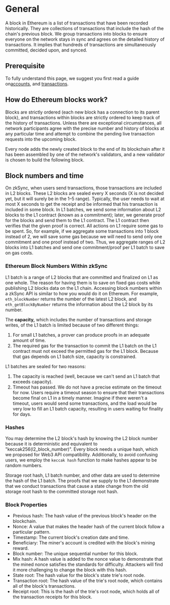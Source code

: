 # General

A block in Ethereum is a list of transactions that have been recorded historically. They are collections of transactions that include the hash of the chain's previous block.
We group transactions into blocks to ensure everyone on the network stays in sync and agrees on the detailed history of transactions. It implies that hundreds of transactions are simultaneously committed, decided upon, and synced.

## Prerequisite

To fully understand this page, we suggest you first read a guide on[accounts](https://ethereum.org/en/developers/docs/accounts/), and [transactions](transactions.md).

## How do Ethereum blocks work?

Blocks are strictly ordered (each new block has a connection to its parent block), and transactions within blocks are strictly ordered to keep track of the history of transactions.
Unless there are exceptional circumstances, all network participants agree with the precise number and history of blocks at any particular time and attempt to combine the pending live transaction requests into the upcoming block.

Every node adds the newly created block to the end of its blockchain after it has been assembled by one of the network's validators, and a new validator is chosen to build the following block.

## Block numbers and time

On zkSync, when users send transactions, those transactions are included in L2 blocks. These L2 blocks are sealed every X seconds (X is not decided yet, but it will surely be in the 1–5 range). Typically, the user needs to wait at most X seconds to get the receipt and be informed that his transaction is included in some block.
In L1 batches, we send some information about L2 blocks to the L1 contract (known as a commitment); later, we generate proof for the blocks and send them to the L1 contract. The L1 contract then verifies that the given proof is correct.
All actions on L1 require some gas to be spent. So, for example, if we aggregate some transactions into 1 block instead of 2, we will save some gas because we will need to send only one commitment and one proof instead of two. Thus, we aggregate ranges of L2 blocks into L1 batches and send one commitment/proof per L1 batch to save on gas costs.

### Ethereum Block Numbers Within zkSync

L1 batch is a range of L2 blocks that are committed and finalized on L1 as one whole. The reason for having them is to save on fixed gas costs while publishing L2 blocks data on the L1 chain.
Accessing block numbers within a zkSync API is similar to how you would do it on Ethereum. For example, `eth_blockNumber` returns the number of the latest L2 block, and `eth_getBlockByNumber` returns the information about the L2 block by its number.

The **capacity,** which includes the number of transactions and storage writes, of the L1 batch is limited because of two different things:


1. For small L1 batches, a prover can produce proofs in an adequate amount of time.
2. The required gas for the transaction to commit the L1 batch on the L1 contract must not exceed the permitted gas for the L1 block. Because that gas depends on L1 batch size, capacity is constrained.


L1 batches are sealed for two reasons:

1. The capacity is reached (well, because we can't send an L1 batch that exceeds capacity).
2. Timeout has passed. We do not have a precise estimate on the timeout for now.
Users require a timeout season to ensure that their transactions become final on L1 in a timely manner.
Imagine if there weren't a timeout, users would send some transactions, and the load would be very low to fill an L1 batch capacity, resulting in users waiting for finality for days.

### Hashes

You may determine the L2 block's hash by knowing the L2 block number because it is deterministic and equivalent to "keccak256(l2_block_number)".
Every block needs a unique hash, which we proposed for Web3 API compatibility. Additionally, to avoid confusing users, we employ the `keccak hash` function to make hashes appear to be random numbers.

Storage root hash, L1 batch number, and other data are used to determine the hash of the L1 batch. 
The proofs that we supply to the L1 demonstrate that we conduct transactions that cause a state change from the old storage root hash to the committed storage root hash.

### Block Properties

- Previous hash: The hash value of the previous block's header on the blockchain.
- Nonce: A value that makes the header hash of the current block follow a particular pattern.
- Timestamp: The current block's creation date and time.
- Beneficiary: The miner's account is credited with the block's mining reward.
- Block number: The unique sequential number for this block.
- Mix hash: A hash value is added to the nonce value to demonstrate that the mined nonce satisfies the standards for difficulty. Attackers will find it more challenging to change the block with this hash.
- State root: The hash value for the block's state trie's root node.
- Transaction root: The hash value of the trie's root node, which contains all of the block's transactions.
- Receipt root: This is the hash of the trie's root node, which holds all of the transaction receipts for this block.
